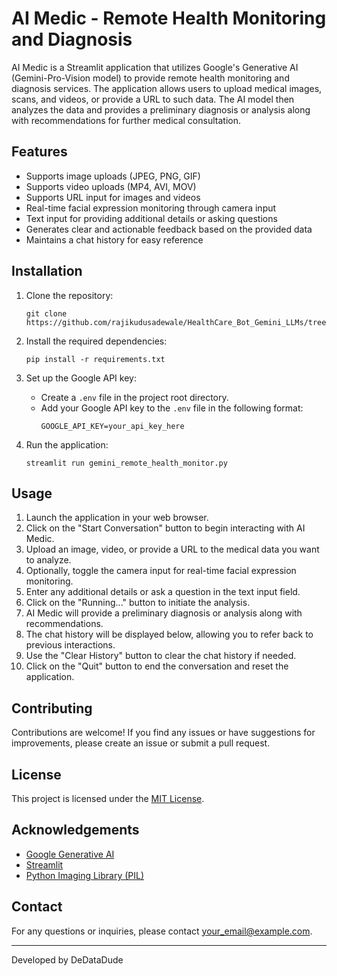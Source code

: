 # AI Medic - Remote Health Monitoring and Diagnosis

AI Medic is a Streamlit application that utilizes Google's Generative AI (Gemini-Pro-Vision model) to provide remote health monitoring and diagnosis services. The application allows users to upload medical images, scans, and videos, or provide a URL to such data. The AI model then analyzes the data and provides a preliminary diagnosis or analysis along with recommendations for further medical consultation.

## Features

- Supports image uploads (JPEG, PNG, GIF)
- Supports video uploads (MP4, AVI, MOV)
- Supports URL input for images and videos
- Real-time facial expression monitoring through camera input
- Text input for providing additional details or asking questions
- Generates clear and actionable feedback based on the provided data
- Maintains a chat history for easy reference

## Installation

1. Clone the repository:
   ```
   git clone https://github.com/rajikudusadewale/HealthCare_Bot_Gemini_LLMs/tree/master.git
   ```

2. Install the required dependencies:
   ```
   pip install -r requirements.txt
   ```

3. Set up the Google API key:
   - Create a `.env` file in the project root directory.
   - Add your Google API key to the `.env` file in the following format:
     ```
     GOOGLE_API_KEY=your_api_key_here
     ```

4. Run the application:
   ```
   streamlit run gemini_remote_health_monitor.py
   ```

## Usage

1. Launch the application in your web browser.
2. Click on the "Start Conversation" button to begin interacting with AI Medic.
3. Upload an image, video, or provide a URL to the medical data you want to analyze.
4. Optionally, toggle the camera input for real-time facial expression monitoring.
5. Enter any additional details or ask a question in the text input field.
6. Click on the "Running..." button to initiate the analysis.
7. AI Medic will provide a preliminary diagnosis or analysis along with recommendations.
8. The chat history will be displayed below, allowing you to refer back to previous interactions.
9. Use the "Clear History" button to clear the chat history if needed.
10. Click on the "Quit" button to end the conversation and reset the application.

## Contributing

Contributions are welcome! If you find any issues or have suggestions for improvements, please create an issue or submit a pull request.

## License

This project is licensed under the [MIT License](LICENSE).

## Acknowledgements

- [Google Generative AI](https://cloud.google.com/generative-ai)
- [Streamlit](https://streamlit.io/)
- [Python Imaging Library (PIL)](https://pillow.readthedocs.io/)

## Contact

For any questions or inquiries, please contact [your_email@example.com](mailto:dedatadude@akraji.com).

---

Developed by DeDataDude
